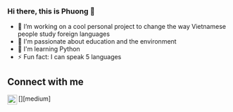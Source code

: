 ### Hi there, this is Phuong 👋 
- 🔭 I’m working on a cool personal project to change the way Vietnamese people study foreign languages
- 💬 I'm passionate about education and the environment
- 🌱 I'm learning Python
- ⚡ Fun fact: I can speak 5 languages

## Connect with me
[<img align="left" alt="audhiaprilliant | Medium" width="22px" src="https://cdn.jsdelivr.net/npm/simple-icons@v3/icons/medium.svg" />][medium]

<!--
**phuongtran19/phuongtran19** is a ✨ _special_ ✨ repository because its `README.md` (this file) appears on your GitHub profile.

Here are some ideas to get you started:

- 🔭 I’m currently working on a cool side project
- 🌱 I'm currently learning
- 👯 I’m looking to collaborate on ...
- 🤔 I’m looking for help with ...
- 💬 Ask me about ...
- 📫 How to reach me: trandinhnamphuong1911@gmail.com
- 😄 Pronouns: ...
- ⚡ Fun fact: 



[medium]: https://medium.com/@phuongtran1911
